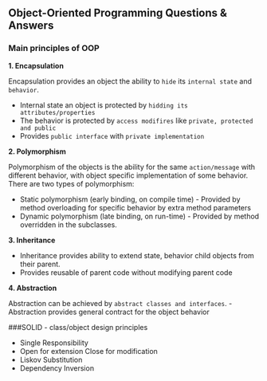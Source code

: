 Object-Oriented Programming Questions & Answers
---
### Main principles of OOP

**1. Encapsulation**
  
  Encapsulation provides an object the ability to `hide` its `internal state` and `behavior`.
   - Internal state an object is protected by `hidding its attributes/properties`
   - The behavior is protected by `access modifires` like `private, protected and public`
   - Provides `public interface` with `private implementation`

**2. Polymorphism**
  
  Polymorphism of the objects is the ability for the same `action/message` with different behavior, with object specific implementation of some behavior.
  There are two types of polymorphism:
   - Static polymorphism (early binding, on compile time)
    - Provided by method overloading for specific behavior by extra method parameters
   - Dynamic polymorphism (late binding, on run-time)
    - Provided by method overridden in the subclasses. 
  
**3. Inheritance**
  
   - Inheritance provides ability to extend state, behavior child objects from their parent.
   - Provides reusable of parent code without modifying parent code

**4. Abstraction**
  
  Abstraction can be achieved by `abstract classes and interfaces`.
    - Abstraction provides general contract for the object behavior

###SOLID - class/object design principles
 - Single Responsibility
 - Open for extension Close for modification
 - Liskov Substitution
 - Dependency Inversion
